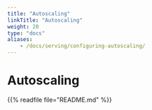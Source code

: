```yaml
---
title: "Autoscaling"
linkTitle: "Autoscaling"
weight: 20
type: "docs"
aliases:
    - /docs/serving/configuring-autoscaling/
---
```


# Autoscaling

{{% readfile file="README.md" %}}
